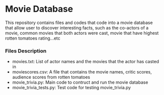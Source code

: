 # Movie Database

This repository contains files and codes that code into a movie database that allow user to discover interesting facts, such as the co-actors of a movie, common movies that both actors were cast, movie that have highest rotten tomatoes rating...etc

### Files Description 
- movies.txt: List of actor names and the movies that the actor has casted in
- moviescores.csv: A file that contains the movie names, critic scores, audience scores from rotten tomatoes
- movie_trivia.py: Main code to contruct and run the movie database
- movie_trivia_tests.py: Test code for testing movie_trivia.py

